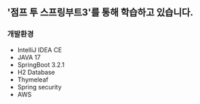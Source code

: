 ## '점프 투 스프링부트3'를 통해 학습하고 있습니다.

### 개발환경
* IntelliJ IDEA CE
* JAVA 17
* SpringBoot 3.2.1
* H2 Database
* Thymeleaf
* Spring security
* AWS
